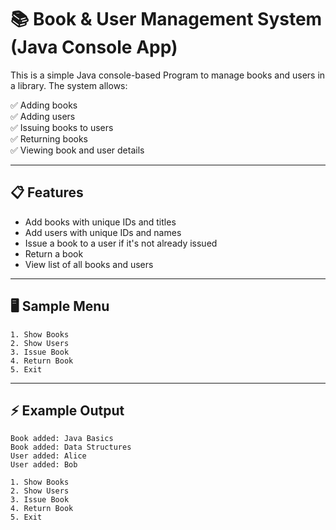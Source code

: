 
# 📚 Book & User Management System (Java Console App)

This is a simple Java console-based Program to manage books and users in a library. The system allows:

✅ Adding books  
✅ Adding users  
✅ Issuing books to users  
✅ Returning books  
✅ Viewing book and user details  

---

## 📋 Features

- Add books with unique IDs and titles  
- Add users with unique IDs and names  
- Issue a book to a user if it's not already issued  
- Return a book  
- View list of all books and users  

---

## 🖥 Sample Menu

```
1. Show Books
2. Show Users
3. Issue Book
4. Return Book
5. Exit
```

---

## ⚡ Example Output

```
Book added: Java Basics
Book added: Data Structures
User added: Alice
User added: Bob

1. Show Books
2. Show Users
3. Issue Book
4. Return Book
5. Exit

```